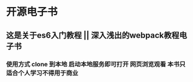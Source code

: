 # 开源电子书

## 这是关于es6入门教程  ||  深入浅出的webpack教程电子书

###  使用方式 clone 到本地 启动本地服务即可打开 网页浏览观看 本书只适合个人学习不得用于商业